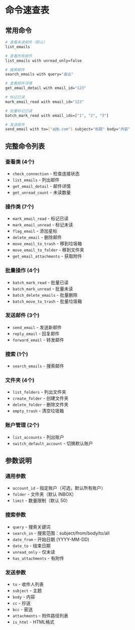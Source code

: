 # 命令速查表

## 常用命令

```bash
# 查看未读邮件（默认）
list_emails

# 查看所有邮件
list_emails with unread_only=false

# 搜索邮件
search_emails with query="会议"

# 查看邮件详情
get_email_detail with email_id="123"

# 标记已读
mark_email_read with email_id="123"

# 批量标记已读
batch_mark_read with email_ids=["1", "2", "3"]

# 发送邮件
send_email with to=["a@b.com"] subject="标题" body="内容"
```

## 完整命令列表

### 查看类 (4个)
- `check_connection` - 检查连接状态
- `list_emails` - 列出邮件
- `get_email_detail` - 邮件详情
- `get_unread_count` - 未读数量

### 操作类 (7个)
- `mark_email_read` - 标记已读
- `mark_email_unread` - 标记未读
- `flag_email` - 添加星标
- `delete_email` - 删除邮件
- `move_email_to_trash` - 移到垃圾箱
- `move_email_to_folder` - 移到文件夹
- `get_email_attachments` - 获取附件

### 批量操作 (4个)
- `batch_mark_read` - 批量已读
- `batch_mark_unread` - 批量未读
- `batch_delete_emails` - 批量删除
- `batch_move_to_trash` - 批量垃圾箱

### 发送邮件 (3个)
- `send_email` - 发送新邮件
- `reply_email` - 回复邮件
- `forward_email` - 转发邮件

### 搜索 (1个)
- `search_emails` - 搜索邮件

### 文件夹 (4个)
- `list_folders` - 列出文件夹
- `create_folder` - 创建文件夹
- `delete_folder` - 删除文件夹
- `empty_trash` - 清空垃圾箱

### 账户管理 (2个)
- `list_accounts` - 列出账户
- `switch_default_account` - 切换默认账户

## 参数说明

### 通用参数
- `account_id` - 指定账户（可选，默认所有账户）
- `folder` - 文件夹（默认 INBOX）
- `limit` - 数量限制（默认 50）

### 搜索参数
- `query` - 搜索关键词
- `search_in` - 搜索范围：subject/from/body/to/all
- `date_from` - 开始日期 (YYYY-MM-DD)
- `date_to` - 结束日期
- `unread_only` - 仅未读
- `has_attachments` - 有附件

### 发送参数
- `to` - 收件人列表
- `subject` - 主题
- `body` - 内容
- `cc` - 抄送
- `bcc` - 密送
- `attachments` - 附件路径列表
- `is_html` - HTML格式